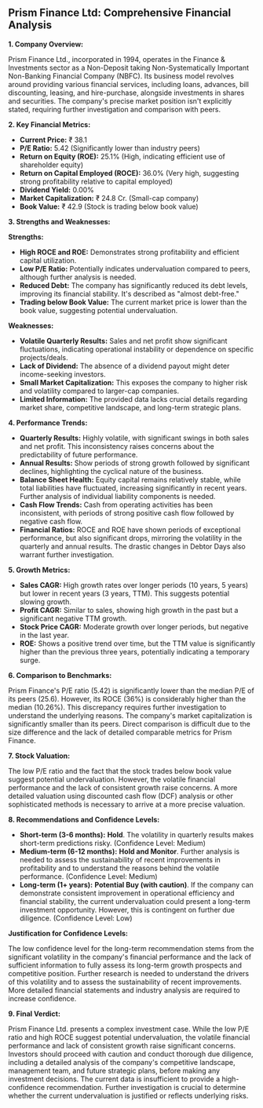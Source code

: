 ## Prism Finance Ltd: Comprehensive Financial Analysis

**1. Company Overview:**

Prism Finance Ltd., incorporated in 1994, operates in the Finance & Investments sector as a Non-Deposit taking Non-Systematically Important Non-Banking Financial Company (NBFC).  Its business model revolves around providing various financial services, including loans, advances, bill discounting, leasing, and hire-purchase, alongside investments in shares and securities.  The company's precise market position isn't explicitly stated, requiring further investigation and comparison with peers.

**2. Key Financial Metrics:**

* **Current Price:** ₹ 38.1
* **P/E Ratio:** 5.42 (Significantly lower than industry peers)
* **Return on Equity (ROE):** 25.1% (High, indicating efficient use of shareholder equity)
* **Return on Capital Employed (ROCE):** 36.0% (Very high, suggesting strong profitability relative to capital employed)
* **Dividend Yield:** 0.00%
* **Market Capitalization:** ₹ 24.8 Cr. (Small-cap company)
* **Book Value:** ₹ 42.9 (Stock is trading below book value)


**3. Strengths and Weaknesses:**

**Strengths:**

* **High ROCE and ROE:**  Demonstrates strong profitability and efficient capital utilization.
* **Low P/E Ratio:**  Potentially indicates undervaluation compared to peers, although further analysis is needed.
* **Reduced Debt:** The company has significantly reduced its debt levels, improving its financial stability.  It's described as "almost debt-free."
* **Trading below Book Value:**  The current market price is lower than the book value, suggesting potential undervaluation.

**Weaknesses:**

* **Volatile Quarterly Results:** Sales and net profit show significant fluctuations, indicating operational instability or dependence on specific projects/deals.
* **Lack of Dividend:** The absence of a dividend payout might deter income-seeking investors.
* **Small Market Capitalization:**  This exposes the company to higher risk and volatility compared to larger-cap companies.
* **Limited Information:** The provided data lacks crucial details regarding market share, competitive landscape, and long-term strategic plans.


**4. Performance Trends:**

* **Quarterly Results:** Highly volatile, with significant swings in both sales and net profit.  This inconsistency raises concerns about the predictability of future performance.
* **Annual Results:** Show periods of strong growth followed by significant declines, highlighting the cyclical nature of the business.
* **Balance Sheet Health:** Equity capital remains relatively stable, while total liabilities have fluctuated, increasing significantly in recent years.  Further analysis of individual liability components is needed.
* **Cash Flow Trends:** Cash from operating activities has been inconsistent, with periods of strong positive cash flow followed by negative cash flow.
* **Financial Ratios:** ROCE and ROE have shown periods of exceptional performance, but also significant drops, mirroring the volatility in the quarterly and annual results.  The drastic changes in Debtor Days also warrant further investigation.


**5. Growth Metrics:**

* **Sales CAGR:**  High growth rates over longer periods (10 years, 5 years) but lower in recent years (3 years, TTM).  This suggests potential slowing growth.
* **Profit CAGR:** Similar to sales, showing high growth in the past but a significant negative TTM growth.
* **Stock Price CAGR:**  Moderate growth over longer periods, but negative in the last year.
* **ROE:**  Shows a positive trend over time, but the TTM value is significantly higher than the previous three years, potentially indicating a temporary surge.


**6. Comparison to Benchmarks:**

Prism Finance's P/E ratio (5.42) is significantly lower than the median P/E of its peers (25.6).  However, its ROCE (36%) is considerably higher than the median (10.26%). This discrepancy requires further investigation to understand the underlying reasons.  The company's market capitalization is significantly smaller than its peers.  Direct comparison is difficult due to the size difference and the lack of detailed comparable metrics for Prism Finance.


**7. Stock Valuation:**

The low P/E ratio and the fact that the stock trades below book value suggest potential undervaluation. However, the volatile financial performance and the lack of consistent growth raise concerns.  A more detailed valuation using discounted cash flow (DCF) analysis or other sophisticated methods is necessary to arrive at a more precise valuation.


**8. Recommendations and Confidence Levels:**

* **Short-term (3-6 months):**  **Hold**.  The volatility in quarterly results makes short-term predictions risky.  (Confidence Level: Medium)
* **Medium-term (6-12 months):**  **Hold and Monitor**.  Further analysis is needed to assess the sustainability of recent improvements in profitability and to understand the reasons behind the volatile performance. (Confidence Level: Medium)
* **Long-term (1+ years):**  **Potential Buy (with caution)**.  If the company can demonstrate consistent improvement in operational efficiency and financial stability, the current undervaluation could present a long-term investment opportunity.  However, this is contingent on further due diligence. (Confidence Level: Low)


**Justification for Confidence Levels:**

The low confidence level for the long-term recommendation stems from the significant volatility in the company's financial performance and the lack of sufficient information to fully assess its long-term growth prospects and competitive position.  Further research is needed to understand the drivers of this volatility and to assess the sustainability of recent improvements.  More detailed financial statements and industry analysis are required to increase confidence.


**9. Final Verdict:**

Prism Finance Ltd. presents a complex investment case. While the low P/E ratio and high ROCE suggest potential undervaluation, the volatile financial performance and lack of consistent growth raise significant concerns.  Investors should proceed with caution and conduct thorough due diligence, including a detailed analysis of the company's competitive landscape, management team, and future strategic plans, before making any investment decisions.  The current data is insufficient to provide a high-confidence recommendation.  Further investigation is crucial to determine whether the current undervaluation is justified or reflects underlying risks.
